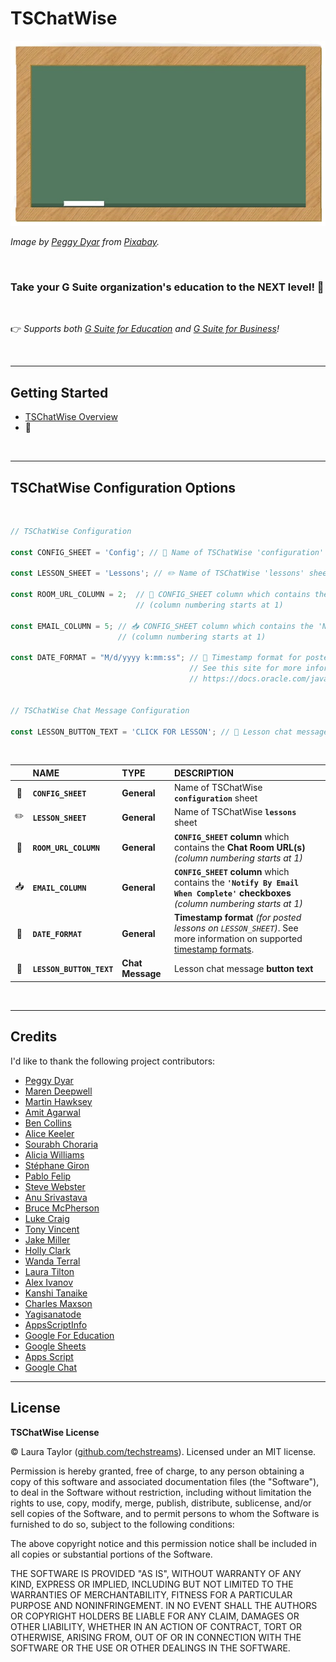 # TSChatWise

![](chalkboard.jpg)

*Image by [Peggy Dyar](https://pixabay.com/users/4Me2Design-3106045/?utm_source=link-attribution&amp;utm_medium=referral&amp;utm_campaign=image&amp;utm_content=2629436) from [Pixabay](https://pixabay.com/?utm_source=link-attribution&amp;utm_medium=referral&amp;utm_campaign=image&amp;utm_content=2629436).*

<br>

### Take your G Suite organization's education to the NEXT level! 🚀

<br>

:point_right: *Supports both [G Suite for Education](https://edu.google.com/) and [G Suite for Business](https://gsuite.google.com/solutions/)!*


<br>

---

## Getting Started

* [TSChatWise Overview](https://medium.com/@techstreams/tschatwise-a-google-chat-education-tool-a9b96b78f780)
* 🚧

<br>

---

## TSChatWise Configuration Options

<br>

```javascript
// TSChatWise Configuration

const CONFIG_SHEET = 'Config'; // 🧰 Name of TSChatWise 'configuration' sheet

const LESSON_SHEET = 'Lessons'; // ✏️ Name of TSChatWise 'lessons' sheet

const ROOM_URL_COLUMN = 2;  // 🔗 CONFIG_SHEET column which contains the Chat Room URLs 
                            // (column numbering starts at 1)
                            
const EMAIL_COLUMN = 5; // 📥 CONFIG_SHEET column which contains the 'Notify By Email When Complete' checkboxes 
                        // (column numbering starts at 1)

const DATE_FORMAT = "M/d/yyyy k:mm:ss"; // 📆 Timestamp format for posted lessons on LESSON_SHEET 
                                        // See this site for more information 
                                        // https://docs.oracle.com/javase/7/docs/api/java/text/SimpleDateFormat.html


// TSChatWise Chat Message Configuration

const LESSON_BUTTON_TEXT = 'CLICK FOR LESSON'; // 🔳 Lesson chat message button text
```

<br>

|  | NAME | TYPE | DESCRIPTION |
| :-------: | :----------------- | :----------------- | :----------------- |
| 🧰 | **`CONFIG_SHEET`** | **General** | Name of TSChatWise **`configuration`** sheet |
| ✏️ | **`LESSON_SHEET`** | **General** | Name of TSChatWise **`lessons`** sheet |
| 🔗 | **`ROOM_URL_COLUMN`** | **General** | **`CONFIG_SHEET` column** which contains the **Chat Room URL(s)** *(column numbering starts at 1)* |
| 📥 | **`EMAIL_COLUMN`** | **General** | **`CONFIG_SHEET` column** which contains the **`'Notify By Email When Complete'` checkboxes** *(column numbering starts at 1)* |
| 📆 | **`DATE_FORMAT`** | **General** | **Timestamp format** *(for posted lessons on `LESSON_SHEET`)*.  See more information on supported [timestamp formats](https://docs.oracle.com/javase/7/docs/api/java/text/SimpleDateFormat.html). |
| 🔳 | **`LESSON_BUTTON_TEXT`** | **Chat Message** | Lesson chat message **button text** |

<br>

---

## Credits

I'd like to thank the following project contributors:

* [Peggy Dyar](https://pixabay.com/users/4Me2Design-3106045/)
* [Maren Deepwell](https://marendeepwell.com/)
* [Martin Hawksey](https://mashe.hawksey.info/)
* [Amit Agarwal](https://www.labnol.org/)
* [Ben Collins](https://www.benlcollins.com/)
* [Alice Keeler](https://alicekeeler.com/)
* [Sourabh Choraria](https://twitter.com/schoraria911)
* [Alicia Williams](https://twitter.com/presactlyalicia)
* [Stéphane Giron](https://twitter.com/st3phcloud)
* [Pablo Felip](https://twitter.com/pfelipm)
* [Steve Webster](https://www.swgapps.com/)
* [Anu Srivastava](https://github.com/asrivas)
* [Bruce McPherson](https://ramblings.mcpher.com/)
* [Luke Craig](https://twitter.com/teacher_luke_uk)
* [Tony Vincent](https://learninginhand.com/)
* [Jake Miller](https://twitter.com/jakemillertech)
* [Holly Clark](https://twitter.com/hollyclarkedu)
* [Wanda Terral](https://twitter.com/wterral)
* [Laura Tilton](https://twitter.com/tiltondata)
* [Alex Ivanov](https://github.com/contributorpw)
* [Kanshi Tanaike](https://github.com/tanaikech)
* [Charles Maxson](https://twitter.com/chasmaxson)
* [Yagisanatode](https://twitter.com/lifeofspy)
* [AppsScriptInfo](https://pulse.appsscript.info/)
* [Google For Education](https://twitter.com/googleforedu)
* [Google Sheets](https://www.google.com/sheets/about/)
* [Apps Script](https://developers.google.com/apps-script/overview)
* [Google Chat](https://support.google.com/chat/answer/7653601)


 
 
---

## License

**TSChatWise License**

© Laura Taylor ([github.com/techstreams](https://github.com/techstreams)). Licensed under an MIT license.

Permission is hereby granted, free of charge, to any person obtaining a copy of this software and associated documentation files (the "Software"), to deal in the Software without restriction, including without limitation the rights to use, copy, modify, merge, publish, distribute, sublicense, and/or sell copies of the Software, and to permit persons to whom the Software is furnished to do so, subject to the following conditions:

The above copyright notice and this permission notice shall be included in all copies or substantial portions of the Software.

THE SOFTWARE IS PROVIDED "AS IS", WITHOUT WARRANTY OF ANY KIND, EXPRESS OR IMPLIED, INCLUDING BUT NOT LIMITED TO THE WARRANTIES OF MERCHANTABILITY, FITNESS FOR A PARTICULAR PURPOSE AND NONINFRINGEMENT. IN NO EVENT SHALL THE AUTHORS OR COPYRIGHT HOLDERS BE LIABLE FOR ANY CLAIM, DAMAGES OR OTHER LIABILITY, WHETHER IN AN ACTION OF CONTRACT, TORT OR OTHERWISE, ARISING FROM, OUT OF OR IN CONNECTION WITH THE SOFTWARE OR THE USE OR OTHER DEALINGS IN THE SOFTWARE.
